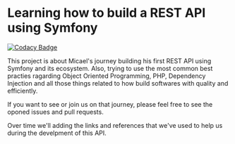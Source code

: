 # Learning how to build a REST API using Symfony

[![Codacy Badge](https://api.codacy.com/project/badge/Grade/86cbae6a04924d0aafb5b6ff8df6a436)](https://app.codacy.com/app/PHPRussas/learning-api-rest?utm_source=github.com&utm_medium=referral&utm_content=micaelmf/learning-api-rest&utm_campaign=Badge_Grade_Settings)

This project is about Micael's journey building his first REST API using Symfony and its ecosystem. Also, trying to use the most common best practies ragarding Object Oriented Programming, PHP, Dependency Injection and all those things related to how build softwares with quality and efficiently.

If you want to see or join us on that journey, please feel free to see the oponed issues and pull requests. 

Over time we'll adding the links and references that we've used to help us during the develpment of this API.
